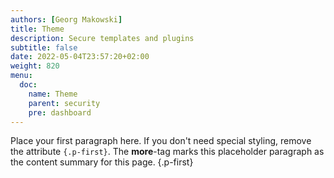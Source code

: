 ```yaml
---
authors: [Georg Makowski]
title: Theme
description: Secure templates and plugins
subtitle: false
date: 2022-05-04T23:57:20+02:00 
weight: 820
menu:
  doc:
    name: Theme
    parent: security
    pre: dashboard
---
```


Place your first paragraph here. If you don't need special styling, remove the attribute `{.p-first}`. The **more**-tag marks this placeholder paragraph as the content summary for this page.
{.p-first} <!--more-->
